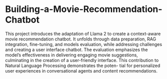 # Building-a-Movie-Recommendation-Chatbot

This project introduces the adaptation of Llama 2 to create a context-aware movie recommendation chatbot. It unfolds through data preparation, RAG integration, fine-tuning, and models evaluation, while addressing challenges and creating a user interface chatbot.
The evaluation emphasizes the model’s effectiveness in delivering engaging movie suggestions, culminating in the creation of a user-friendly interface. This contribution to Natural Language Processing demonstrates the poten- tial for personalized user experiences in conversational agents and content recommendations.
